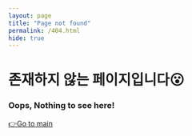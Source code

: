 ```yaml
---
layout: page
title: "Page not found"
permalink: /404.html
hide: true
---
```


<div id="error404">
    <h1>존재하지 않는 페이지입니다😮</h1>
    <h3>Oops, Nothing to see here!</h3>
    <a href="{{ site.url }}" class="return-btn">
        <p>👉Go to main</p>
    </a>
</div>

